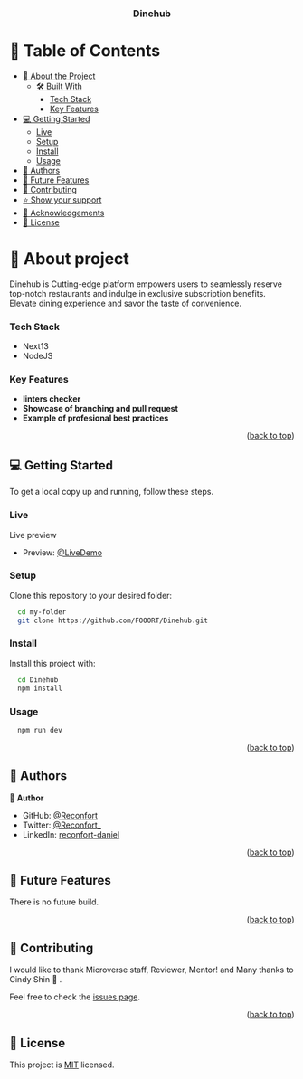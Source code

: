 <a name="readme-top"></a>

<div align="center">

  <h3>Dinehub</b></h3>

</div>

<!-- TABLE OF CONTENTS -->

# 📗 Table of Contents

- [📖 About the Project](#about-project)
  - [🛠 Built With](#built-with)
    - [Tech Stack](#tech-stack)
    - [Key Features](#key-features)
- [💻 Getting Started](#getting-started)
  - [Live](#livedemo)
  - [Setup](#setup)
  - [Install](#install)
  - [Usage](#usage)
- [👥 Authors](#authors)
- [🔭 Future Features](#future-features)
- [🤝 Contributing](#contributing)
- [⭐️ Show your support](#support)
- [🙏 Acknowledgements](#acknowledgements)
- [📝 License](#license)

<!-- PROJECT DESCRIPTION -->

# 📖 About project <a name="about-project"></a>

Dinehub is Cutting-edge platform empowers users to seamlessly reserve top-notch restaurants and indulge in exclusive subscription benefits. Elevate dining experience and savor the taste of convenience.

<!-- ## 🛠 Built With <a name="built-with"></a> -->

### Tech Stack <a name="tech-stack"></a>

  <ul>
    <li>Next13</a></li>
    <li>NodeJS</a></li>
  </ul>

<!-- Features -->

### Key Features <a name="key-features"></a>

- **linters checker**
- **Showcase of branching and pull request**
- **Example of profesional best practices**

<p align="right">(<a href="#readme-top">back to top</a>)</p>

<!-- GETTING STARTED -->

## 💻 Getting Started <a name="getting-started"></a>

To get a local copy up and running, follow these steps.

### Live

Live preview

- Preview: [@LiveDemo](https://dinehub.netlify.app)

### Setup

Clone this repository to your desired folder:

```sh
  cd my-folder
  git clone https://github.com/FOOORT/Dinehub.git
```

### Install

Install this project with:

```sh
  cd Dinehub
  npm install
```

### Usage

```sh
  npm run dev
```

<p align="right">(<a href="#readme-top">back to top</a>)</p>

<!-- AUTHORS -->

## 👥 Authors <a name="authors"></a>

👤 **Author**

- GitHub: [@Reconfort](https://github.com/Reconfort)
- Twitter: [@Reconfort\_](https://twitter.com/Reconfort_)
- LinkedIn: [reconfort-daniel](https://linkedin.com/in/reconfort-daniel)

<p align="right">(<a href="#readme-top">back to top</a>)</p>

<!-- FUTURE FEATURES -->

## 🔭 Future Features <a name="future-features"></a>

There is no future build.

<p align="right">(<a href="#readme-top">back to top</a>)</p>

<!-- CONTRIBUTING -->

## 🤝 Contributing <a name="contributing"></a>

I would like to thank Microverse staff, Reviewer, Mentor! and Many thanks to Cindy Shin 🙌 .

Feel free to check the [issues page](https://github.com/FOOORT/Dinehub/issues).

<p align="right">(<a href="#readme-top">back to top</a>)</p>

<!-- SUPPORT -->

<!-- ## ⭐️ Show your support <a name="support"></a>

If you like this project you can clone it and feel free to improve it by making a pull request. and consider giver it ⭐️🌟⭐️🌟

<p align="right">(<a href="#readme-top">back to top</a>)</p>

ACKNOWLEDGEMENTS -->

<!-- ## 🙏 Acknowledgments <a name="acknowledgements"></a>

I would like to thank Microverse staff, Reviewer, Mentor.

<p align="right">(<a href="#readme-top">back to top</a>)</p> -->

## 📝 License <a name="license"></a>

This project is [MIT](./LICENSE) licensed.
